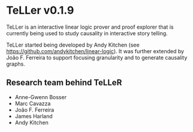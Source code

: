 # TeLLer v0.1.9

TeLLer is an interactive linear logic prover and proof explorer that is currently being used to
study causality in interactive story telling.

TeLLer started being developed by Andy Kitchen (see https://github.com/andykitchen/linear-logic).
It was further extended by João F. Ferreira to support focusing granularity and to generate causality
graphs.


## Research team behind TeLLeR

 * Anne-Gwenn Bosser
 * Marc Cavazza
 * João F. Ferreira
 * James Harland
 * Andy Kitchen
